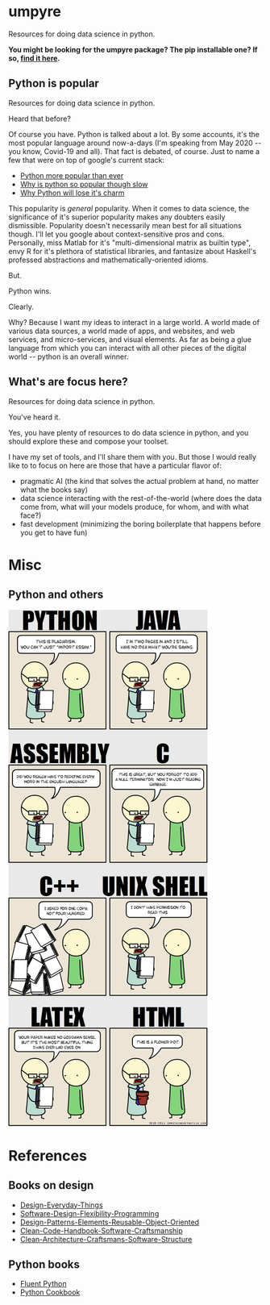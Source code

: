 # umpyre
Resources for doing data science in python. 

**You might be looking for the umpyre package? The pip installable one? If so, [find it here](https://github.com/i2mint/umpyre/).**

## Python is popular
Resources for doing data science in python. 

Heard that before?

Of course you have. Python is talked about a lot. By some accounts, it's the most popular language around now-a-days 
(I'm speaking from May 2020 -- you know, Covid-19 and all). That fact is debated, of course. Just to name a few that were on top of google's current stack:
- [Python more popular than ever](https://www.wired.com/story/python-language-more-popular-than-ever/)
- [Why is python so popular though slow](https://medium.com/@trungluongquang/why-python-is-popular-despite-being-super-slow-83a8320412a9)
- [Why Python will lose it's charm](https://analyticsindiamag.com/why-python-may-lose-its-charm-over-time/)

This popularity is _general_ popularity. When it comes to data science, the significance of it's superior popularity makes 
any doubters easily dismissible. Popularity doesn't necessarily mean best for all situations though. I'll let you google about context-sensitive pros and cons. Personally, miss Matlab for it's "multi-dimensional matrix as builtin type", envy R for it's plethora of statistical libraries, and fantasize about Haskell's professed abstractions and mathematically-oriented idioms. 

But.

Python wins.

Clearly.

Why? Because I want my ideas to interact in a large world. A world made of various data sources, a world made of apps, and websites, and web services, and micro-services, and visual elements. As far as being a glue language from which you can interact with all other pieces of the digital world -- python is an overall winner. 

## What's are focus here?

Resources for doing data science in python. 

You've heard it. 

Yes, you have plenty of resources to do data science in python, and you should explore these and compose your toolset. 

I have my set of tools, and I'll share them with you.
But those I would really like to to focus on here are those that have a particular flavor of:
- pragmatic AI (the kind that solves the actual problem at hand, no matter what the books say)
- data science interacting with the rest-of-the-world (where does the data come from, what will your models produce, for whom, and with what face?)
- fast development (minimizing the boring boilerplate that happens before you get to have fun)


# Misc

## Python and others

![Python and others](/img/language_comparison_cartoon_01.png)

# References

## Books on design

* [Design-Everyday-Things](https://www.amazon.com/Design-Everyday-Things-Revised-Expanded/dp/0465050654/ref=sr_1_1?keywords=the+design+of+everyday+things&qid=1644529814&sprefix=the+desi%2Caps%2C288&sr=8-1)
* [Software-Design-Flexibility-Programming](https://www.amazon.com/Software-Design-Flexibility-Programming-Yourself/dp/0262045494/ref=sr_1_1?crid=S043IE5U6OWD&keywords=software+flexibility&qid=1644529893&sprefix=software+flexibility%2Caps%2C125&sr=8-1)
* [Design-Patterns-Elements-Reusable-Object-Oriented](https://www.amazon.com/Design-Patterns-Elements-Reusable-Object-Oriented/dp/0201633612/ref=sr_1_1?crid=MY5ACIVMVDYM&keywords=design+patterns&qid=1644530558&sprefix=design+patterns%2Caps%2C137&sr=8-1)
* [Clean-Code-Handbook-Software-Craftsmanship](https://www.amazon.com/Clean-Code-Handbook-Software-Craftsmanship/dp/0132350882/ref=sr_1_1?crid=1YD3GUKA6XL7K&keywords=clean+code&qid=1644529913&sprefix=clean+code%2Caps%2C119&sr=8-1)
* [Clean-Architecture-Craftsmans-Software-Structure](https://www.amazon.com/Clean-Architecture-Craftsmans-Software-Structure/dp/0134494164/ref=sr_1_1?keywords=clean+architecture+by+robert+c.+martin&qid=1644530474&sprefix=clean+archi%2Caps%2C113&sr=8-1)

## Python books

* [Fluent Python](https://www.amazon.com/Fluent-Python-Concise-Effective-Programming/dp/1491946008/ref=sr_1_1?crid=2OXC52YRLV2VF&keywords=fluent+python&qid=1644530759&sprefix=fluent+python%2Caps%2C125&sr=8-1)
* [Python Cookbook](https://www.amazon.com/Python-Cookbook-Third-David-Beazley/dp/1449340377/ref=sr_1_3?keywords=python+cookbook&qid=1644530785&sprefix=python+cook%2Caps%2C123&sr=8-3)


